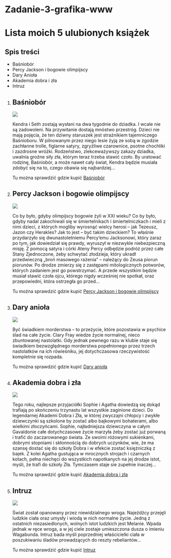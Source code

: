 # Zadanie-3-grafika-www
<h1>Lista moich 5 ulubionych książek</h1> 
<h2>Spis treści</h2>
<ul>
<li>Baśniobór</li>
<li>Percy Jackson i bogowie olimpijscy</li>
<li>Dary Anioła</li>
<li>Akademia dobra i zła</li>
<li>Intruz</li>
</ul>
<ol>
<li><b><h2>Baśniobór</h2></b></li>
<img src = "obrazy/1.jpg" >
<p>Kendra i Seth zostają wysłani na dwa tygodnie do dziadka. I wcale nie są zadowoleni. Na przywitanie dostają mnóstwo przestróg. Dzieci nie mają pojęcia, że ten dziwny staruszek jest strażnikiem tajemniczego Baśnioboru. W pilnowanym przez niego lesie żyją ze sobą w zgodzie zachłanne trolle, figlarne satyry, zgryźliwe czarownice, psotne chochliki i zazdrosne wróżki. Rodzeństwo, zlekceważywszy zakazy dziadka, uwalnia groźne siły zła, którym teraz trzeba stawić czoło. By uratować rodzinę, Baśniobór, a może nawet cały świat, Kendra będzie musiała zdobyć się na to, czego obawia się najbardziej...</p>
<p>Tu można sprawdzić gdzie kupić <a href="https://lubimyczytac.pl/ksiazka/85361/basniobor" title="Baśniobór"> Baśniobór</a></p>
<li><b><h2>Percy Jackson i bogowie olimpijscy</h2></b></li>
<img src = "obrazy/2.jpg" >
<p>Co by było, gdyby olimpijscy bogowie żyli w XXI wieku? Co by było, gdyby nadal zakochiwali się w śmiertelnikach i śmiertelniczkach i mieli z nimi dzieci, z których mogliby wyrosnąć wielcy herosi – jak Tezeusz, Jazon czy Herakles? Jak to jest – być takim dzieckiem? To właśnie przydarzyło się dwunastoletniemu Percy’emu Jacksonowi, który zaraz po tym, jak dowiedział się prawdy, wyruszył w niezwykle niebezpieczną misję. Z pomocą satyra i córki Ateny Percy odbędzie podróż przez całe Stany Zjednoczone, żeby schwytać złodzieja, który ukradł przedwieczną „broń masowego rażenia” – należący do Zeusa piorun piorunów. Po drodze zmierzy się z zastępami mitologicznych potworów, których zadaniem jest go powstrzymać. A przede wszystkim będzie musiał stawić czoła ojcu, którego nigdy wcześniej nie spotkał, oraz przepowiedni, która ostrzegła go przed…</p>
<p>Tu można sprawdzić gdzie kupić <a href="https://lubimyczytac.pl/ksiazka/298431/zlodziej-pioruna" title="Percy Jackson i bogowie olimpijscy"> Percy Jackson i bogowie olimpijscy</a></p>
<li><b><h2>Dary anioła</h2></b></li>
<img src = "obrazy/3.jpg" >
<p>Być świadkiem morderstwa – to przeżycie, które pozostawia w psychice ślad na całe życie. Clary Fray wiedze życie normalnej, nieco zbuntowanej nastolatki. Gdy jednak pewnego razu w klubie staje się świadkiem bezwzględnego morderstwa popełnionego przez trzech nastolatków na ich rówieśniku, jej dotychczasowa rzeczywistość kompletnie się rozpada.</p>
<p>Tu można sprawdzić gdzie kupić <a href="https://lubimyczytac.pl/ksiazka/4807935/miasto-kosci?" title="Dary anioła"> Dary anioła</a></p>
<li><b><h2>Akademia dobra i zła</h2></b></li>
<img src = "obrazy/4.jpg" >
<p>Tego roku, najlepsze przyjaciółki Sophie i Agatha dowiedzą się dokąd trafiają po skończeniu trzynastu lat wszystkie zaginione dzieci. Do legendarnej Akademi Dobra i Zła, w której zwyczajni chłopcy i zwykłe dziewczynki są szkolone by zostać albo bajkowymi bohaterami, albo wielkimi złoczyńcami. Sophie, najładniejsza dziewczyna w całym Gavaldonie całe dotychczasowe życie marzyła żeby zostać już porwaną i trafić do zaczarowanego świata. Ze swoimi różowymi sukienkami, dobrymi stopniami i skłonnością do dobrych uczynków, wie, że ma szansę dostać się do szkoły Dobra i w efekcie zostać księżniczką z bajek. Z kolei Agatha gustująca w mrocznych strojach i czarnych kotach, pełna niechęci do wszystkich napotkanych na jej drodze istot, myśli, że trafi do szkoły Zła. Tymczasem staje sie zupełnie inaczej...</p>
<p>Tu można sprawdzić gdzie kupić <a href="https://lubimyczytac.pl/ksiazka/248047/akademia-dobra-i-zla" title="Akademia dobra i zła"> Akademia dobra i zła</a></p>
<li><b><h2>Intruz</h2></b></li>
<img src = "obrazy/5.jpg" >
<p>Świat został opanowany przez niewidzialnego wroga. Najeźdźcy przejęli ludzkie ciała oraz umysły i wiodą w nich normalne życie. Jedną z ostatnich niezasiedlonych, wolnych istot ludzkich jest Melanie. Wpada jednak w ręce wroga, a w jej ciele zostaje umieszczona dusza o imieniu Wagabunda. Intruz bada myśli poprzedniej właścicielki ciała w poszukiwaniu śladów prowadzących do reszty rebeliantów...</p>
<p>Tu można sprawdzić gdzie kupić <a href="https://lubimyczytac.pl/ksiazka/174518/intruz" title="Intruz"> Intruz</a></p>
